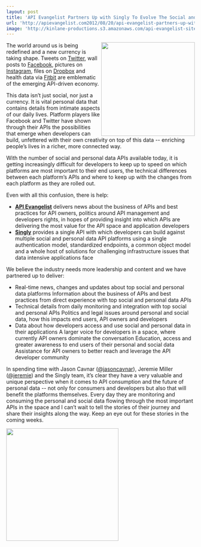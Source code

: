 ```yaml
---
layout: post
title: 'API Evangelist Partners Up with Singly To Evolve The Social and Personal API Space'
url: 'http://apievangelist.com2012/08/20/api-evangelist-partners-up-with-singly-to-evolve-the-social-and-personal-api-space/'
image: 'http://kinlane-productions.s3.amazonaws.com/api-evangelist-site/blog/singly-logo.png'
---
```



<p>
     <a title="Singly" href="https://singly.com"><img src="http://kinlane-productions.s3.amazonaws.com/singly/singly-logo-horizontal.png"  width="250" align="right" /></a>
</p>
<p>
     The world around us is being redefined and a new currency is taking shape. Tweets on <a title="Twitter" href="http://twitter.com">Twitter</a>, wall posts to <a title="Facebook" href="http://facebook.com">Facebook</a>, pictures on <a title="Instagram" href="http://instagram.com">Instagram</a>, files on <a title="Dropbox" href="http://dropbox.com">Dropbox</a> and health data via <a href="http://fitbit.com">Fitbit</a> are emblematic of the emerging API-driven economy.
</p>
<p>
     This data isn’t just social, nor just a currency. It is vital personal data that contains details from intimate aspects of our daily lives. Platform players like Facebook and Twitter have shown through their APIs the possibilities that emerge when developers can build, unfettered with their own creativity on top of this data -- enriching people’s lives in a richer, more connected way.
</p>
<p>
     With the number of social and personal data APIs available today, it is getting increasingly difficult for developers to keep up to speed on which platforms are most important to their end users, the technical differences between each platform’s APIs and where to keep up with the changes from each platform as they are rolled out.
</p>
<p>
     Even with all this confusion, there is help:
</p>
<ul >
     <li>
          <strong><a title="API Evangelist" href="http://apievangelist.com">API Evangelist</a></strong> delivers news about the business of APIs and best practices for API owners, politics around API management and developers rights, in hopes of providing insight into which APIs are delivering the most value for the API space and application developers
     </li>
     <li>
          <strong><a title="Singly" href="https://singly.com">Singly</a></strong> provides a single API with which developers can build against multiple social and personal data API platforms using a single authentication model, standardized endpoints, a common object model and a whole host of solutions for challenging infrastructure issues that data intensive applications face
     </li>
</ul>
<p>
     We believe the industry needs more leadership and content and we have partnered up to deliver:
</p>
<ul >
     <li>Real-time news, changes and updates about top social and personal data platforms Information about the business of APIs and best practices from direct experience with top social and personal data APIs
     </li>
     <li>Technical details from daily monitoring and integration with top social and personal APIs Politics and legal issues around personal and social data, how this impacts end users, API owners and developers
     </li>
     <li>Data about how developers access and use social and personal data in their applications A larger voice for developers in a space, where currently API owners dominate the conversation Education, access and greater awareness to end users of their personal and social data Assistance for API owners to better reach and leverage the API developer community
     </li>
</ul>
<p>
     In spending time with Jason Cavnar (<a title="@jasoncavnar" href="https://twitter.com/jasoncavnar">@jasoncavnar</a>), Jeremie Miller (<a title="@jeremie" href="https://twitter.com/jeremie">@jeremie</a>) and the Singly team, it’s clear they have a very valuable and unique perspective when it comes to API consumption and the future of personal data -- not only for consumers and developers but also that will benefit the platforms themselves. Every day they are monitoring and consuming the personal and social data flowing through the most important APIs in the space and I can’t wait to tell the stories of their journey and share their insights along the way. Keep an eye out for these stories in the coming weeks.
</p>
<p>
     <a title="Singly" href="https://singly.com"><img src="http://kinlane-productions.s3.amazonaws.com/singly/powered-by-singly-horizontal.png"  width="300" /></a>
</p>
